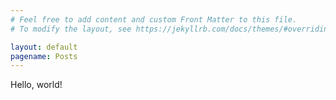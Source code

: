 ```yaml
---
# Feel free to add content and custom Front Matter to this file.
# To modify the layout, see https://jekyllrb.com/docs/themes/#overriding-theme-defaults

layout: default
pagename: Posts
---
```

Hello, world!